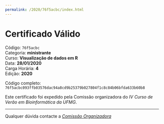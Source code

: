 ```yaml
---
permalink: /2020/76f5acbc/index.html
---
```


# Certificado Válido

Código: `76f5acbc`<br>
Categoria: **ministrante**<br>
Curso: **Visualização de dados em R**<br>
Data: **28/01/2020**<br>
Carga Horária: **4**<br>
Edição: **2020**<br>


Código completo: `76f5acbc093ffb03576dac94a8cd9b25379b027804f1c8c84b06bfda633b60b8`


Este certificado foi expedido pela Comissão organizadora do *IV Curso de Verão em Bioinformática da UFMG*.

----

Qualquer dúvida contacte a [_Comissão Organizadora_](<mailto:cursobioinfoufmg@gmail.com$subject=[Certificados]>)

